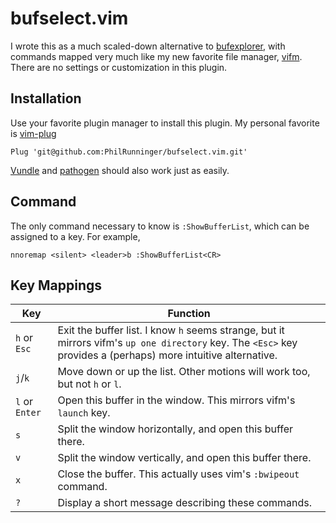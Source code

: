 # bufselect.vim

I wrote this as a much scaled-down alternative to [bufexplorer](https://github.com/jlanzarotta/bufexplorer), with commands mapped very much like my new favorite file manager, [vifm](http://vifm.info/). There are no settings or customization in this plugin.

## Installation

Use your favorite plugin manager to install this plugin. My personal favorite is [vim-plug](https://github.com/junegunn/vim-plug)
```
Plug 'git@github.com:PhilRunninger/bufselect.vim.git'
```

[Vundle](https://github.com/VundleVim/Vundle.vim) and [pathogen](https://github.com/tpope/vim-pathogen) should also work just as easily.

## Command

The only command necessary to know is `:ShowBufferList`, which can be assigned to a key. For example,
```
nnoremap <silent> <leader>b :ShowBufferList<CR>
```

## Key Mappings

Key | Function
---|---
`h` or `Esc` | Exit the buffer list. I know `h` seems strange, but it mirrors vifm's `up one directory` key. The `<Esc>` key provides a (perhaps) more intuitive alternative.
`j`/`k` | Move down or up the list. Other motions will work too, but not `h` or `l`.
`l` or `Enter` | Open this buffer in the window. This mirrors vifm's `launch` key.
`s` | Split the window horizontally, and open this buffer there.
`v` | Split the window vertically, and open this buffer there.
`x` | Close the buffer. This actually uses vim's `:bwipeout` command.
`?` | Display a short message describing these commands.
